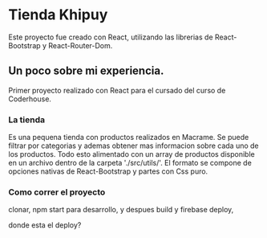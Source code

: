 # Tienda Khipuy

Este proyecto fue creado con React, utilizando las librerias de React-Bootstrap y React-Router-Dom.

## Un poco sobre mi experiencia.

Primer proyecto realizado con React para el cursado del curso de Coderhouse.

### La tienda

Es una pequena tienda con productos realizados en Macrame. Se puede filtrar por categorias y ademas obtener mas informacion sobre cada uno de los productos. Todo esto alimentado con un array de productos disponible en un archivo dentro de la carpeta './src/utils/'. El formato se compone de opciones nativas de React-Bootstrap y partes con Css puro.

### Como correr el proyecto

 clonar, npm start para desarrollo, y despues build y  firebase deploy, 

 donde esta el deploy?